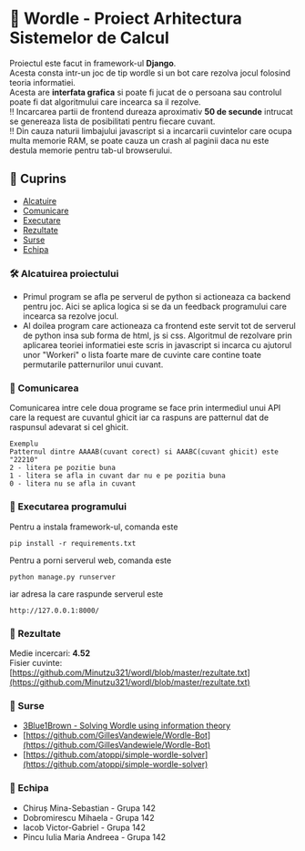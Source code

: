 
# :large_orange_diamond: Wordle - Proiect Arhitectura Sistemelor de Calcul

Proiectul este facut in framework-ul **Django**.\
Acesta consta intr-un joc de tip wordle si un bot care rezolva jocul folosind teoria informatiei.\
Acesta are **interfata grafica** si poate fi jucat de o persoana sau controlul poate fi dat algoritmului care incearca sa il rezolve.\
:bangbang: Incarcarea partii de frontend dureaza aproximativ **50 de secunde** intrucat se genereaza lista de posibilitati pentru fiecare cuvant.\
:bangbang: Din cauza naturii limbajului javascript si a incarcarii cuvintelor care ocupa multa memorie RAM, se poate cauza un crash al paginii daca nu este destula memorie pentru tab-ul browserului.


## :notebook_with_decorative_cover: Cuprins
- [Alcatuire](https://github.com/Minutzu321/wordl#hammer_and_wrench-alcatuirea-proiectului)
- [Comunicare](https://github.com/Minutzu321/wordl#speech_balloon-comunicarea)
- [Executare](https://github.com/Minutzu321/wordl#pray-executarea-programului)
- [Rezultate](https://github.com/Minutzu321/wordl#memo-rezultate)
- [Surse](https://github.com/Minutzu321/wordl/#eyes-surse)
- [Echipa](https://github.com/Minutzu321/wordl#busts_in_silhouette-echipa)


### :hammer_and_wrench: Alcatuirea proiectului
 - Primul program se afla pe serverul de python si actioneaza ca backend pentru joc. Aici se aplica logica si se da un feedback programului care incearca sa rezolve jocul.
 - Al doilea program care actioneaza ca frontend este servit tot de serverul de python insa sub forma de html, js si css. Algoritmul de rezolvare prin aplicarea teoriei informatiei este scris in javascript si incarca cu ajutorul unor "Workeri" o lista foarte mare de cuvinte care contine toate permutarile patternurilor unui cuvant.


### :speech_balloon: Comunicarea
Comunicarea intre cele doua programe se face prin intermediul unui API care la request are cuvantul ghicit iar ca raspuns are patternul dat de raspunsul adevarat si cel ghicit.
```
Exemplu
Patternul dintre AAAAB(cuvant corect) si AAABC(cuvant ghicit) este "22210"
2 - litera pe pozitie buna
1 - litera se afla in cuvant dar nu e pe pozitia buna
0 - litera nu se afla in cuvant
```
### :pray: Executarea programului
Pentru a instala framework-ul, comanda este
```
pip install -r requirements.txt
```
Pentru a porni serverul web, comanda este
```
python manage.py runserver
```
iar adresa la care raspunde serverul este
```
http://127.0.0.1:8000/
```
### :memo: Rezultate
Medie incercari: **4.52**\
Fisier cuvinte: [https://github.com/Minutzu321/wordl/blob/master/rezultate.txt](https://github.com/Minutzu321/wordl/blob/master/rezultate.txt)

### :eyes: Surse
 - [3Blue1Brown - Solving Wordle using information theory](https://www.youtube.com/watch?v=v68zYyaEmEA&ab_channel=3Blue1Brown)
 - [https://github.com/GillesVandewiele/Wordle-Bot](https://github.com/GillesVandewiele/Wordle-Bot)
 - [https://github.com/atoppi/simple-wordle-solver](https://github.com/atoppi/simple-wordle-solver)

### :busts_in_silhouette: Echipa
- Chiruș Mina-Sebastian - Grupa 142
- Dobromirescu Mihaela - Grupa 142
- Iacob Victor-Gabriel - Grupa 142
- Pincu Iulia Maria Andreea - Grupa 142
